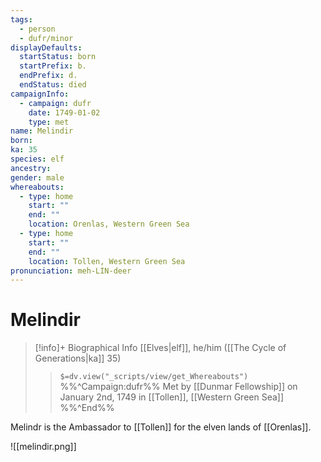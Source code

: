 ```yaml
---
tags:
  - person
  - dufr/minor
displayDefaults:
  startStatus: born
  startPrefix: b.
  endPrefix: d.
  endStatus: died
campaignInfo:
  - campaign: dufr
    date: 1749-01-02
    type: met
name: Melindir
born: 
ka: 35
species: elf
ancestry: 
gender: male
whereabouts:
  - type: home
    start: ""
    end: ""
    location: Orenlas, Western Green Sea
  - type: home
    start: ""
    end: ""
    location: Tollen, Western Green Sea
pronunciation: meh-LIN-deer
---
```

# Melindir
>[!info]+ Biographical Info
> [[Elves|elf]], he/him ([[The Cycle of Generations|ka]] 35)
>> `$=dv.view("_scripts/view/get_Whereabouts")`
>> %%^Campaign:dufr%% Met by [[Dunmar Fellowship]] on January 2nd, 1749 in [[Tollen]], [[Western Green Sea]] %%^End%%

Melindr is the Ambassador to [[Tollen]] for the elven lands of [[Orenlas]].

![[melindir.png]]
